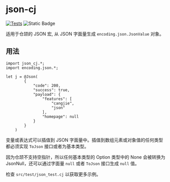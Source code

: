 # json-cj

[![Tests](https://github.com/Zxilly/json-cj/actions/workflows/test.yml/badge.svg)](https://github.com/Zxilly/json-cj/actions/workflows/test.yml)
![Static Badge](https://img.shields.io/badge/%E4%BB%93%E9%A2%89-green)


适用于仓颉的 JSON 宏, 从 JSON 字面量生成 `encoding.json.JsonValue` 对象。

## 用法

```cangjie
import json_cj.*;
import encoding.json.*;

let j = @Json(
        {
            "code": 200,
            "success": true,
            "payload": {
                "features": [
                    "cangjie",
                    "json"
                ],
                "homepage": null
            }
        }
    )
```

变量或表达式可以插值到 JSON 字面量中。插值到数组元素或对象值的任何类型都必须实现 `ToJson` 接口或者为基本类型。

因为仓颉不支持空指针，所以任何基本类型的 Option 类型中的 None 会被转换为 JsonNull，还可以通过字面量 `null` 或者 `ToJson` 接口生成 `null` 值。

检查 `src/test/json_test.cj` 以获取更多示例。





